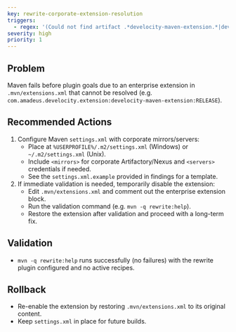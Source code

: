 ```yaml
---
key: rewrite-corporate-extension-resolution
triggers:
  - regex: '(Could not find artifact .*develocity-maven-extension.*|develocity-maven-extension:RELEASE.*not resolvable)'
severity: high
priority: 1
---
```


## Problem
Maven fails before plugin goals due to an enterprise extension in `.mvn/extensions.xml` that cannot be resolved (e.g. `com.amadeus.develocity.extension:develocity-maven-extension:RELEASE`).

## Recommended Actions
1. Configure Maven `settings.xml` with corporate mirrors/servers:
   - Place at `%USERPROFILE%/.m2/settings.xml` (Windows) or `~/.m2/settings.xml` (Unix).
   - Include `<mirrors>` for corporate Artifactory/Nexus and `<servers>` credentials if needed.
   - See the `settings.xml.example` provided in findings for a template.
2. If immediate validation is needed, temporarily disable the extension:
   - Edit `.mvn/extensions.xml` and comment out the enterprise extension block.
   - Run the validation command (e.g. `mvn -q rewrite:help`).
   - Restore the extension after validation and proceed with a long-term fix.

## Validation
- `mvn -q rewrite:help` runs successfully (no failures) with the rewrite plugin configured and no active recipes.

## Rollback
- Re-enable the extension by restoring `.mvn/extensions.xml` to its original content.
- Keep `settings.xml` in place for future builds.
